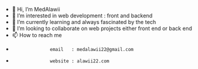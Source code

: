 - 👋 Hi, I’m MedAlawii
- 👀 I’m interested in web development : front and backend
- 🌱 I’m currently learning and always fascinated by the tech
- 💞️ I’m looking to collaborate on web projects either front end or back end
- 📫 How to reach me    
-                   email   : medalawii22@gmail.com
-                   website : alawii22.com

<!---
medo2221/medo2221 is a ✨ special ✨ repository because its `README.md` (this file) appears on your GitHub profile.
You can click the Preview link to take a look at your changes.
--->
